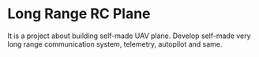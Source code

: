 # Long Range RC Plane
It is a project about building self-made UAV plane. Develop self-made very long range communication system, telemetry, autopilot and same.
